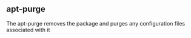 ## apt-purge

The apt-purge removes the package and purges any configuration files associated with it

